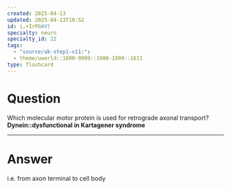 ```yaml
---
created: 2025-04-13
updated: 2025-04-13T10:52
id: i,+IrPG#Xt
specialty: neuro
specialty_id: 22
tags:
  - "source/ak-step1-v11:": 
  - theme/uworld::1000-9999::1000-1999::1611
type: flashcard
---
```


# Question
Which molecular motor protein is used for retrograde axonal transport?    **Dynein::dysfunctional in Kartagener syndrome**

---

# Answer
i.e. from axon terminal to cell body